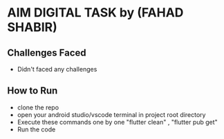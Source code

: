 # AIM DIGITAL TASK by (FAHAD SHABIR)


## Challenges Faced
- Didn't faced any challenges

## How to Run
- clone the repo
- open your android studio/vscode terminal in project root directory
- Execute these commands one by one "flutter clean" , "flutter pub get"
- Run the code
